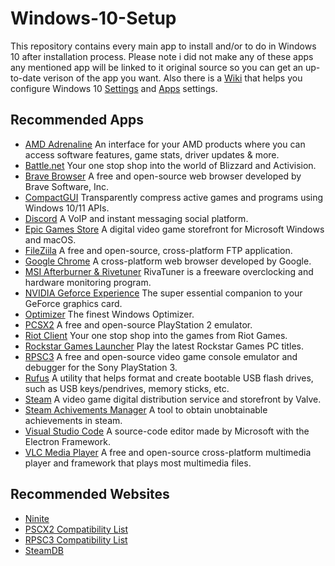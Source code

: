 # Windows-10-Setup
This repository contains every main app to install and/or to do in Windows 10 after installation process. Please note i did not make any of these apps any mentioned app will be linked to it original source so you can get an up-to-date verison of the app you want. Also there is a [Wiki](https://github.com/ZHassanQ/Windows-10-Setup/wiki) that helps you configure Windows 10 [Settings](https://github.com/ZHassanQ/Windows-10-Setup/wiki/Settings) and [Apps](https://github.com/ZHassanQ/Windows-10-Setup/wiki/Apps) settings.


## Recommended Apps

- [AMD Adrenaline](https://www.amd.com/en/technologies/software) An interface for your AMD products where you can access software features, game stats, driver updates & more.
- [Battle.net](https://us.shop.battle.net/en-us) Your one stop shop into the world of Blizzard and Activision.
- [Brave Browser](https://brave.com) A free and open-source web browser developed by Brave Software, Inc.
- [CompactGUI](https://github.com/IridiumIO/CompactGUI) Transparently compress active games and programs using Windows 10/11 APIs.
- [Discord](https://discord.com) A VoIP and instant messaging social platform.
- [Epic Games Store](https://store.epicgames.com/en-US/) A digital video game storefront for Microsoft Windows and macOS.
- [FileZiila](https://filezilla-project.org) A free and open-source, cross-platform FTP application.
- [Google Chrome](https://www.google.com/chrome/) A cross-platform web browser developed by Google.
- [MSI Afterburner & Rivetuner](https://www.msi.com/Landing/afterburner/graphics-cards) RivaTuner is a freeware overclocking and hardware monitoring program.
- [NVIDIA Geforce Experience](https://www.nvidia.com/en-me/geforce/) The super essential companion to your GeForce graphics card.
- [Optimizer](https://github.com/hellzerg/optimizer) The finest Windows Optimizer.
- [PCSX2](https://pcsx2.net) A free and open-source PlayStation 2 emulator.
- [Riot Client](https://www.riotgames.com/en) Your one stop shop into the games from Riot Games.
- [Rockstar Games Launcher](https://socialclub.rockstargames.com/rockstar-games-launcher) Play the latest Rockstar Games PC titles.
- [RPSC3](https://rpcs3.net) A free and open-source video game console emulator and debugger for the Sony PlayStation 3.
- [Rufus](https://rufus.ie/en/) A utility that helps format and create bootable USB flash drives, such as USB keys/pendrives, memory sticks, etc.
- [Steam](https://store.steampowered.com) A video game digital distribution service and storefront by Valve.
- [Steam Achivements Manager](https://github.com/gibbed/SteamAchievementManager) A tool to obtain unobtainable achievements in steam.
- [Visual Studio Code](https://code.visualstudio.com/) A source-code editor made by Microsoft with the Electron Framework.
- [VLC Media Player](https://www.videolan.org/vlc/) A free and open-source cross-platform multimedia player and framework that plays most multimedia files.


## Recommended Websites

- [Ninite](https://ninite.com/)
- [PSCX2 Compatibility List](https://pcsx2.net/compat)
- [RPSC3 Compatibility List](https://rpcs3.net/compatibility)
- [SteamDB](https://steamdb.info)
